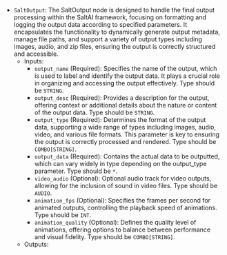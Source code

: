 - `SaltOutput`: The SaltOutput node is designed to handle the final output processing within the SaltAI framework, focusing on formatting and logging the output data according to specified parameters. It encapsulates the functionality to dynamically generate output metadata, manage file paths, and support a variety of output types including images, audio, and zip files, ensuring the output is correctly structured and accessible.
    - Inputs:
        - `output_name` (Required): Specifies the name of the output, which is used to label and identify the output data. It plays a crucial role in organizing and accessing the output effectively. Type should be `STRING`.
        - `output_desc` (Required): Provides a description for the output, offering context or additional details about the nature or content of the output data. Type should be `STRING`.
        - `output_type` (Required): Determines the format of the output data, supporting a wide range of types including images, audio, video, and various file formats. This parameter is key to ensuring the output is correctly processed and rendered. Type should be `COMBO[STRING]`.
        - `output_data` (Required): Contains the actual data to be outputted, which can vary widely in type depending on the output_type parameter. Type should be `*`.
        - `video_audio` (Optional): Optional audio track for video outputs, allowing for the inclusion of sound in video files. Type should be `AUDIO`.
        - `animation_fps` (Optional): Specifies the frames per second for animated outputs, controlling the playback speed of animations. Type should be `INT`.
        - `animation_quality` (Optional): Defines the quality level of animations, offering options to balance between performance and visual fidelity. Type should be `COMBO[STRING]`.
    - Outputs:
